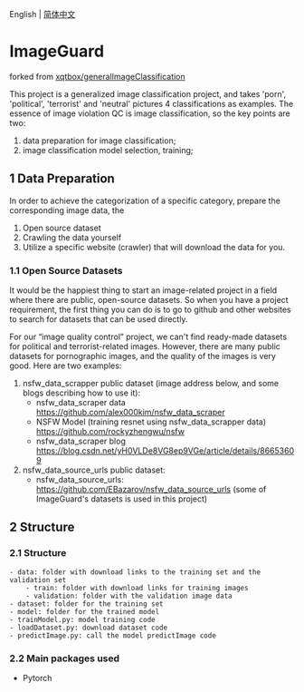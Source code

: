 English | [简体中文](./README_CN.md)
# ImageGuard

forked from [xqtbox/generalImageClassification](https://github.com/xqtbox/generalImageClassification)

This project is a generalized image classification project, and takes 'porn', 'political', 'terrorist' and 'neutral' pictures 4 classifications as examples. The essence of image violation QC is image classification, so the key points are two:

1. data preparation for image classification;
2. image classification model selection, training;

## 1 Data Preparation

In order to achieve the categorization of a specific category, prepare the corresponding image data, the
1. Open source dataset
2. Crawling the data yourself
3. Utilize a specific website (crawler) that will download the data for you.

### 1.1 Open Source Datasets

It would be the happiest thing to start an image-related project in a field where there are public, open-source datasets. So when you have a project requirement, the first thing you can do is to go to github and other websites to search for datasets that can be used directly.

For our “image quality control” project, we can't find ready-made datasets for political and terrorist-related images. However, there are many public datasets for pornographic images, and the quality of the images is very good. Here are two examples:

1. nsfw_data_scrapper public dataset (image address below, and some blogs describing how to use it):
    - nsfw_data_scraper data https://github.com/alex000kim/nsfw_data_scraper 
    - NSFW Model (training resnet using nsfw_data_scrapper data) https://github.com/rockyzhengwu/nsfw
    - nsfw_data_scraper blog https://blog.csdn.net/yH0VLDe8VG8ep9VGe/article/details/86653609
2. nsfw_data_source_urls public dataset:
    - nsfw_data_source_urls: https://github.com/EBazarov/nsfw_data_source_urls (some of ImageGuard's datasets is used in this project)

## 2 Structure

### 2.1 Structure
```
- data: folder with download links to the training set and the validation set
    - train: folder with download links for training images
    - validation: folder with the validation image data
- dataset: folder for the training set
- model: folder for the trained model
- trainModel.py: model training code
- loadDataset.py: download dataset code
- predictImage.py: call the model predictImage code
```

### 2.2 Main packages used

- Pytorch